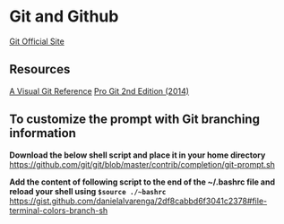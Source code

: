 # Git and Github

[Git Official Site](https://www.git-scm.com/)

## Resources
[A Visual Git Reference](https://marklodato.github.io/visual-git-guide/index-en.html)
[Pro Git 2nd Edition (2014)](https://git-scm.com/book/en/v2)

## To customize the prompt with Git branching information
**Download the below shell script and place it in your home directory**  
https://github.com/git/git/blob/master/contrib/completion/git-prompt.sh

**Add the content of following script to the end of the ~/.bashrc file and reload your shell using ``$source ./~bashrc``**  
https://gist.github.com/danielalvarenga/2df8cabbd6f3041c2378#file-terminal-colors-branch-sh
